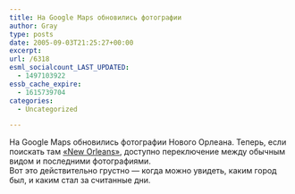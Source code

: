 ```yaml
---
title: На Google Maps обновились фотографии
author: Gray
type: posts
date: 2005-09-03T21:25:27+00:00
excerpt:
url: /6318
esml_socialcount_LAST_UPDATED:
  - 1497103922
essb_cache_expire:
  - 1615739704
categories:
  - Uncategorized

---
```








На Google Maps обновились фотографии Нового Орлеана. Теперь, если поискать там <a href="http://maps.google.com/maps?q=new+orleans&#038;t=e" target="_blank">&#171;New Orleans&#187;</a>, доступно переключение между обычным видом и последними фотографиями.  
Вот это действительно грустно &#8212; когда можно увидеть, каким город был, и каким стал за считанные дни.